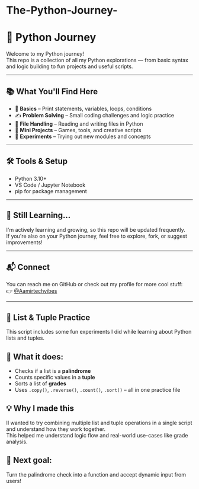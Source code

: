 # The-Python-Journey-
# 🐍 Python Journey

Welcome to my Python journey!  
This repo is a collection of all my Python explorations — from basic syntax and logic building to fun projects and useful scripts.

---

## 📚 What You'll Find Here

- 🧠 **Basics** – Print statements, variables, loops, conditions
- ✍️ **Problem Solving** – Small coding challenges and logic practice
- 📂 **File Handling** – Reading and writing files in Python
- 🎲 **Mini Projects** – Games, tools, and creative scripts
- 🧪 **Experiments** – Trying out new modules and concepts

---

## 🛠️ Tools & Setup

- Python 3.10+
- VS Code / Jupyter Notebook
- pip for package management

---

## 🚧 Still Learning...

I'm actively learning and growing, so this repo will be updated frequently.  
If you're also on your Python journey, feel free to explore, fork, or suggest improvements!

---

## 📬 Connect

You can reach me on GitHub or check out my profile for more cool stuff:  
👉 [@Aamirtechvibes](https://github.com/Aamirtechvibes)

---
## 🧪 List & Tuple Practice

This script includes some fun experiments I did while learning about Python lists and tuples.

## 🧠 What it does:

- Checks if a list is a **palindrome**
- Counts specific values in a **tuple**
- Sorts a list of **grades**
- Uses `.copy()`, `.reverse()`, `.count()`, `.sort()` – all in one practice file

## 💡 Why I made this

II wanted to try combining multiple list and tuple operations in a single script and understand how they work together.  
This helped me understand logic flow and real-world use-cases like grade analysis.

## 🚀 Next goal:
Turn the palindrome check into a function and accept dynamic input from users!
